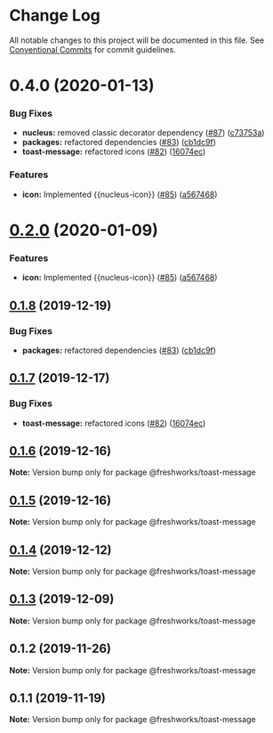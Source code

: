 # Change Log

All notable changes to this project will be documented in this file.
See [Conventional Commits](https://conventionalcommits.org) for commit guidelines.

# 0.4.0 (2020-01-13)


### Bug Fixes

* **nucleus:** removed classic decorator dependency ([#87](https://github.com/freshdesk/nucleus/issues/87)) ([c73753a](https://github.com/freshdesk/nucleus/commit/c73753a7c7566be81a5d7caf9376e3f61ab8ad2b))
* **packages:** refactored dependencies ([#83](https://github.com/freshdesk/nucleus/issues/83)) ([cb1dc9f](https://github.com/freshdesk/nucleus/commit/cb1dc9f0e9c3f53cfdd78a072e92cc454be17c60))
* **toast-message:** refactored icons ([#82](https://github.com/freshdesk/nucleus/issues/82)) ([16074ec](https://github.com/freshdesk/nucleus/commit/16074eca6fbbc18505e7428d893afbe9b4cbe968))


### Features

* **icon:** Implemented {{nucleus-icon}} ([#85](https://github.com/freshdesk/nucleus/issues/85)) ([a567468](https://github.com/freshdesk/nucleus/commit/a5674681147082f5f9790738cec1d632cac5debe))





# [0.2.0](https://github.com/freshdesk/nucleus/compare/@freshworks/toast-message@0.1.8...@freshworks/toast-message@0.2.0) (2020-01-09)


### Features

* **icon:** Implemented {{nucleus-icon}} ([#85](https://github.com/freshdesk/nucleus/issues/85)) ([a567468](https://github.com/freshdesk/nucleus/commit/a5674681147082f5f9790738cec1d632cac5debe))





## [0.1.8](https://github.com/freshdesk/nucleus/compare/@freshworks/toast-message@0.1.7...@freshworks/toast-message@0.1.8) (2019-12-19)


### Bug Fixes

* **packages:** refactored dependencies ([#83](https://github.com/freshdesk/nucleus/issues/83)) ([cb1dc9f](https://github.com/freshdesk/nucleus/commit/cb1dc9f0e9c3f53cfdd78a072e92cc454be17c60))





## [0.1.7](https://github.com/freshdesk/nucleus/compare/@freshworks/toast-message@0.1.6...@freshworks/toast-message@0.1.7) (2019-12-17)


### Bug Fixes

* **toast-message:** refactored icons ([#82](https://github.com/freshdesk/nucleus/issues/82)) ([16074ec](https://github.com/freshdesk/nucleus/commit/16074eca6fbbc18505e7428d893afbe9b4cbe968))





## [0.1.6](https://github.com/freshdesk/nucleus/compare/@freshworks/toast-message@0.1.5...@freshworks/toast-message@0.1.6) (2019-12-16)

**Note:** Version bump only for package @freshworks/toast-message





## [0.1.5](https://github.com/freshdesk/nucleus/compare/@freshworks/toast-message@0.1.4...@freshworks/toast-message@0.1.5) (2019-12-16)

**Note:** Version bump only for package @freshworks/toast-message





## [0.1.4](https://github.com/freshdesk/nucleus/compare/@freshworks/toast-message@0.1.3...@freshworks/toast-message@0.1.4) (2019-12-12)

**Note:** Version bump only for package @freshworks/toast-message





## [0.1.3](https://github.com/freshdesk/nucleus/compare/@freshworks/toast-message@0.1.2...@freshworks/toast-message@0.1.3) (2019-12-09)

**Note:** Version bump only for package @freshworks/toast-message





## 0.1.2 (2019-11-26)

**Note:** Version bump only for package @freshworks/toast-message





## 0.1.1 (2019-11-19)

**Note:** Version bump only for package @freshworks/toast-message
